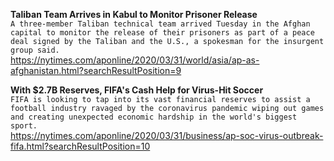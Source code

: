 **Taliban Team Arrives in Kabul to Monitor Prisoner Release**\
`A three-member Taliban technical team arrived Tuesday in the Afghan capital to monitor the release of their prisoners as part of a peace deal signed by the Taliban and the U.S., a spokesman for the insurgent group said. `\
https://nytimes.com/aponline/2020/03/31/world/asia/ap-as-afghanistan.html?searchResultPosition=9

**With $2.7B Reserves, FIFA's Cash Help for Virus-Hit Soccer**\
`FIFA is looking to tap into its vast financial reserves to assist a football industry ravaged by the coronavirus pandemic wiping out games and creating unexpected economic hardship in the world's biggest sport. `\
https://nytimes.com/aponline/2020/03/31/business/ap-soc-virus-outbreak-fifa.html?searchResultPosition=10

